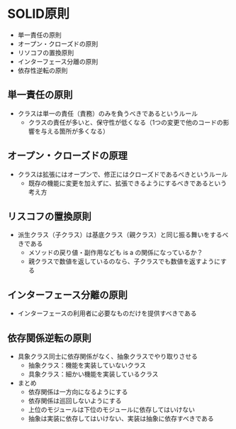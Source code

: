 # SOLID原則
- 単一責任の原則
- オープン・クローズドの原則
- リソコフの置換原則
- インターフェース分離の原則
- 依存性逆転の原則

## 単一責任の原則
- クラスは単一の責任（責務）のみを負うべきであるというルール
  - クラスの責任が多いと、保守性が低くなる（1つの変更で他のコードの影響を与える箇所が多くなる）

## オープン・クローズドの原理
- クラスは拡張にはオープンで、修正にはクローズドであるべきというルール
  - 既存の機能に変更を加えずに、拡張できるようにするべきであるという考え方

## リスコフの置換原則
- 派生クラス（子クラス）は基底クラス（親クラス）と同じ振る舞いをするべきである
  - メソッドの戻り値・副作用なども is a の関係になっているか？
  - 親クラスで数値を返しているのなら、子クラスでも数値を返すようにする

## インターフェース分離の原則
- インターフェースの利用者に必要なものだけを提供すべきである

## 依存関係逆転の原則
- 具象クラス同士に依存関係がなく、抽象クラスでやり取りさせる
  - 抽象クラス：機能を実装していないクラス
  - 具象クラス：細かい機能を実装しているクラス
- まとめ
  - 依存関係は一方向になるようにする
  - 依存関係は巡回しないようにする
  - 上位のモジュールは下位のモジュールに依存してはいけない
  - 抽象は実装に依存してはいけない、実装は抽象に依存すべきである

